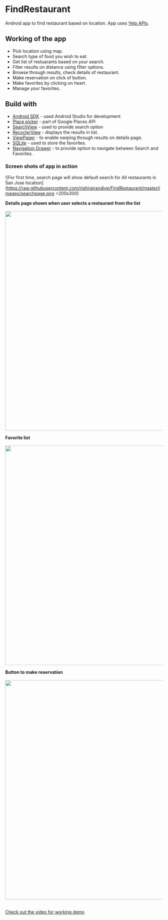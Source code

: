 # FindRestaurant
Android app to find restaurant based on location. App uses [Yelp APIs](https://www.yelp.com/developers/documentation/v2/overview).

## Working of the app
* Pick location using map.<br>
* Search type of food you wish to eat.<br>
* Get list of restuarants based on your search.<br>
* Filter results on distance using filter options.<br>
* Browse through results, check details of restaurant.<br>
* Make reservation on click of button.<br>
* Make favorites by clicking on heart.<br>
* Manage your favorites.<br>


## Build with
* [Android SDK](https://developer.android.com/studio/index.html) - used Android Studio for development
* [Place picker](https://developers.google.com/places/android-api/placepicker) - part of Google Places API
* [SearchView](https://developer.android.com/guide/topics/search/search-dialog.html) - used to provide search option
* [RecyclerView](https://developer.android.com/training/material/lists-cards.html) - displays the results in list.
* [ViewPager](https://developer.android.com/training/animation/screen-slide.html) - to enable swiping through results on details page.
* [SQLite](https://developer.android.com/training/basics/data-storage/databases.html) - used to store the favorites.
* [Navigation Drawer](https://developer.android.com/training/implementing-navigation/nav-drawer.html) - to provide option to navigate between Search and Favorites.

### Screen shots of app in action

![For first time, search page will show default search for All restaurants in San Jose location](https://raw.githubusercontent.com/rishirajrandive/FindRestaurant/master/images/searchpage.png =200x300)


<b> Details page shown when user selects a restaurant from the list </b><br>
<br>
<img height="700" src="https://raw.githubusercontent.com/rishirajrandive/FindRestaurant/master/images/detail.png"/>
</br>

<b> Favorite list </b><br>
<br>
<img height="700" src="https://raw.githubusercontent.com/rishirajrandive/FindRestaurant/master/images/favorite.png"/>
</br>

<b> Button to make reservation </b><br>
<br>
<img height="700" src="https://raw.githubusercontent.com/rishirajrandive/FindRestaurant/master/images/makereservation.png"/>
</br>
<br>

[Check out the video for working demo](https://www.youtube.com/watch?v=aQnOjylo00g)

